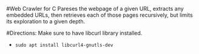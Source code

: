 #Web Crawler for C
Pareses the webpage of a given URL, extracts any embedded URLs, then retrieves each of those pages recursively, but limits its exploration to a given depth.

#Directions:
Make sure to have libcurl library installed.
-     sudo apt install libcurl4-gnutls-dev
